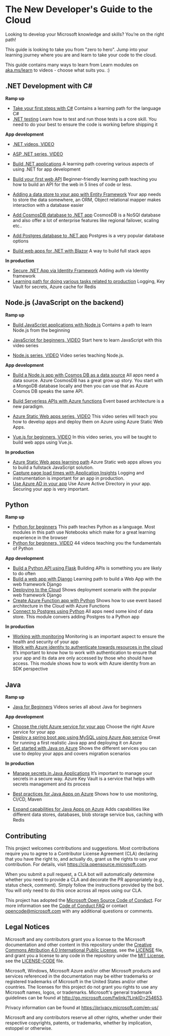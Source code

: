 # The New Developer's Guide to the Cloud

Looking to develop your Microsoft knowledge and skills? You’re on the right path!

This guide is looking to take you from "zero to hero". Jump into your learning journey where you are and learn to take your code to the cloud. 

This guide contains many ways to learn from Learn modules on [aka.ms/learn](https://aka.ms/learn?WT.mc_id=academic-68038-chnoring) to videos - choose what suits you. :)

## .NET Development with C#

**Ramp up**

- [Take your first steps with C#](https://docs.microsoft.com/learn/paths/csharp-first-steps/?WT.mc_id=academic-68038-chnoring)  Contains a learning path for the language C#
- [.NET testing](https://docs.microsoft.com/learn/modules/visual-studio-test-tools/?WT.mc_id=academic-68038-chnoring) Learn how to test and run those tests is a core skill. You need to do your best to ensure the code is working before shipping it

**App development**

- [.NET videos, VIDEO](https://dotnet.microsoft.com/learn/videos?WT.mc_id=academic-68038-chnoring)

- [ASP .NET series, VIDEO](https://www.youtube.com/watch?v=lE8NdaX97m0&list=PLdo4fOcmZ0oW8nviYduHq7bmKode-p8Wy)

- [Build .NET applications](https://docs.microsoft.com/learn/paths/build-dotnet-applications-csharp/?WT.mc_id=academic-68038-chnoring) A learning path covering various aspects of using .NET for app development
- [Build your first web API](https://docs.microsoft.com/learn/paths/aspnet-core-minimal-api/?WT.mc_id=academic-68038-chnoring) Beginner-friendly learning path teaching you how to build an API for the web in 5 lines of code or less.
- [Adding a data store to your app with Entity Framework](https://docs.microsoft.com/learn/modules/persist-data-ef-core/?WT.mc_id=academic-68038-chnoring) Your app needs to store the data somewhere, an ORM, Object relational mapper makes interaction with a database easier
- [Add CosmosDB database to .NET app](https://docs.microsoft.com/learn/modules/build-cosmos-db-app-with-vscode/?WT.mc_id=academic-68038-chnoring) CosmosDB is a NoSQl database and also offer a lot of enterprise features like regional failover, scaling etc..
- [Add Postgres database to .NET app](https://docs.microsoft.com/learn/modules/create-connect-to-postgres/?WT.mc_id=academic-68038-chnoring) Postgres is a very popular database options
- [Build web apps for .NET with Blazor](https://docs.microsoft.com/learn/paths/build-web-apps-with-blazor/?WT.mc_id=academic-68038-chnoring) A way to build full stack apps

**In production**

- [Secure .NET App via Identity Framework](https://docs.microsoft.com/learn/modules/secure-aspnet-core-identity?WT.mc_id=academic-68038-chnoring) Adding auth via Identity framework
- [Learning path for doing various tasks related to production](https://docs.microsoft.com/learn/paths/migrate-aspnet-web-application/?WT.mc_id=academic-68038-chnoring) Logging, Key Vault for secrets, Azure cache for Redis

## Node.js (JavaScript on the backend)

**Ramp up**

- [Build JavaScript applications with Node.js](https://docs.microsoft.com/en-us/learn/paths/build-javascript-applications-nodejs/?WT.mc_id=academic-68038-chnoring) Contains a path to learn Node.js from the beginning 

- [JavaScript for beginners, VIDEO](https://www.youtube.com/watch?v=_EDM5aPVLmo&list=PLlrxD0HtieHhW0NCG7M536uHGOtJ95Ut2) Start here to learn JavaScript with this video series

- [Node.js series, VIDEO](https://www.youtube.com/watch?v=FeJVdCz_uco&list=PLlrxD0HtieHje-_287YJKhY8tDeSItwtg) Video series teaching Node.js.

**App development**

- [Build a Node.js app with Cosmos DB as a data source](https://docs.microsoft.com/learn/modules/build-node-cosmos-app-vscode?WT.mc_id=academic-68038-chnoring) All apps need a data source. Azure CosmosDB has a great grow up story. You start with a MongoDB database locally and then you can use that as Azure Cosmos DB speaks the same API.
- [Build Serverless APIs with Azure functions](https://docs.microsoft.com/learn/modules/build-api-azure-functions/?WT.mc_id=academic-68038-chnoring) Event based architecture is a new paradigm. 

- [Azure Static Web apps series, VIDEO](https://www.youtube.com/watch?v=w-tLZjO6XMc&list=PLlrxD0HtieHgMPeBaDQFx9yNuFxx6S1V) This video series will teach you how to develop apps and deploy them on Azure using Azure Static Web Apps.

- [Vue.js for beginners, VIDEO](https://www.youtube.com/watch?v=LnngsOg014Y&list=PLlrxD0HtieHh33qHLWEN9uv43ie17lYqA) In this video series, you will be taught to build web apps using Vue.js.

**In production**

- [Azure Static Web apps learning path](https://docs.microsoft.com/learn/paths/azure-static-web-apps/?WT.mc_id=academic-68038-chnoring) Azure Static web apps allows you to build a fullstack JavaScript solution.
- [Capture page load times with Application Insights](https://docs.microsoft.com/learn/modules/capture-page-load-times-application-insights/?WT.mc_id=academic-68038-chnoring) Logging and instrumentation is important for an app in production.
- [Use Azure AD in your app](https://docs.microsoft.com/learn/modules/cna-set-up-azure-ad-use-scale/?WT.mc_id=academic-68038-chnoring) Use Azure Active Directory in your app. Securing your app is very important.

## Python

**Ramp up**

- [Python for beginners](https://docs.microsoft.com/learn/paths/beginner-python/?WT.mc_id=academic-68038-chnoring) This path teaches Python as a language. Most modules in this path use Notebooks which make for a great learning experience in the browser
- [Python for beginners, VIDEO](https://www.youtube.com/watch?v=jFCNu1-Xdsw&list=PLlrxD0HtieHhS8VzuMCfQD4uJ9yne1mE6) 44 videos teaching you the fundamentals of Python
 
**App development**

- [Build a Python API using Flask](https://docs.microsoft.com/learn/modules/python-flask-build-ai-web-app/?WT.mc_id=academic-68038-chnoring) Building APIs is something you are likely to do often
- [Build a web app with Django](https://docs.microsoft.com/learn/modules/django-get-started?WT.mc_id=academic-68038-chnoring/) Learning path to build a Web App with the web framework Django
- [Deploying to the Cloud](https://docs.microsoft.com/learn/modules/django-deployment/?WT.mc_id=academic-68038-chnoring) Shows deployment scenario with the popular web framework Django
- [Create Azure Function app with Python](https://docs.microsoft.com/azure/azure-functions/functions-reference-python?tabs=asgi%2Cazurecli-linux%2Capplication-level?WT.mc_id=academic-68038-chnoring) Shows how to use event based architecture in the Cloud with Azure Functions
- [Connect to Postgres using Python](https://docs.microsoft.com/azure/postgresql/connect-python?WT.mc_id=academic-68038-chnoring) All apps need some kind of data store. This module convers adding Postgres to a Python app

**In production**

- [Working with monitoring](https://docs.microsoft.com/azure/azure-monitor/app/opencensus-python?WT.mc_id=academic-68038-chnoring) Monitoring is an important aspect to ensure the health and security of your app
- [Work with Azure identity to authenticate towards resources in the cloud](https://docs.microsoft.com/azure/developer/python/azure-sdk-authenticate?WT.mc_id=academic-68038-chnoring) It’s important to know how to work with authentication to ensure that your app and its data are only accessed by those who should have access. This module shows how to work with Azure identity from an SDK perspective

## Java

**Ramp up**

- [Java for Beginners](https://aka.ms/javaforbeginners?WT.mc_id=academic-68038-chnoring) Videos series all about Java for beginners

**App development**

- [Choose the right Azure service for your app](https://docs.microsoft.com/learn/modules/java-target-destinations/?WT.mc_id=academic-68038-chnoring) Choose the right Azure service for your app
- [Deploy a spring boot app using MySQL using Azure App service](https://docs.microsoft.com/learn/modules/deploy-java-spring-boot-app-service-mysql/?WT.mc_id=academic-68038-chnoring) Great for running a first realistic Java app and deploying it on Azure
- [Get started with Java on Azure](https://docs.microsoft.com/learn/paths/get-started-java-azure/?WT.mc_id=academic-68038-chnoring) Shows the different services you can use to deploy your apps and covers migration scenarios

**In production**

- [Manage secrets in Java Applications](https://docs.microsoft.com/learn/modules/manage-secrets-java-applications-zero-trust/?WT.mc_id=academic-68038-chnoring) It’s important to manage your secrets in a secure way. Azure Key Vault is a service that helps with secrets management and its process
- [Best practices for Java Apps on Azure](https://docs.microsoft.com/learn/paths/best-practices-java-azure/?WT.mc_id=academic-68038-chnoring) Shows how to use monitoring, CI/CD, Maven

- [Expand capabilities for Java Apps on Azure](https://docs.microsoft.com/learn/paths/expand-capabilities-java-azure/?WT.mc_id=academic-68038-chnoring) Adds capabilities like different data stores, databases, blob storage service bus, caching with Redis

## Contributing

This project welcomes contributions and suggestions.  Most contributions require you to agree to a
Contributor License Agreement (CLA) declaring that you have the right to, and actually do, grant us
the rights to use your contribution. For details, visit https://cla.opensource.microsoft.com.

When you submit a pull request, a CLA bot will automatically determine whether you need to provide
a CLA and decorate the PR appropriately (e.g., status check, comment). Simply follow the instructions
provided by the bot. You will only need to do this once across all repos using our CLA.

This project has adopted the [Microsoft Open Source Code of Conduct](https://opensource.microsoft.com/codeofconduct/).
For more information see the [Code of Conduct FAQ](https://opensource.microsoft.com/codeofconduct/faq/) or
contact [opencode@microsoft.com](mailto:opencode@microsoft.com) with any additional questions or comments.

## Legal Notices

Microsoft and any contributors grant you a license to the Microsoft documentation and other content
in this repository under the [Creative Commons Attribution 4.0 International Public License](https://creativecommons.org/licenses/by/4.0/legalcode),
see the [LICENSE](LICENSE) file, and grant you a license to any code in the repository under the [MIT License](https://opensource.org/licenses/MIT), see the
[LICENSE-CODE](LICENSE-CODE) file.

Microsoft, Windows, Microsoft Azure and/or other Microsoft products and services referenced in the documentation
may be either trademarks or registered trademarks of Microsoft in the United States and/or other countries.
The licenses for this project do not grant you rights to use any Microsoft names, logos, or trademarks.
Microsoft's general trademark guidelines can be found at http://go.microsoft.com/fwlink/?LinkID=254653.

Privacy information can be found at https://privacy.microsoft.com/en-us/

Microsoft and any contributors reserve all other rights, whether under their respective copyrights, patents,
or trademarks, whether by implication, estoppel or otherwise.
